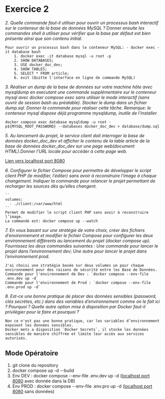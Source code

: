 # Exercice 2

_2. Quelle commande faut-il utiliser pour ouvrir un processus bash interactif sur le conteneur de la base de données MySQL ? Donner ensuite les commandes shell à utiliser pour vérifier que la base par défaut est bien présente ainsi que son contenu initial._

    Pour ouvrir un processus bash dans le conteneur MySQL: - docker exec -it database bash
        1. docker exec -it database mysql -u root -p
        2. SHOW DATABASES;
        3. USE docker_doc_dev;
        4. SHOW TABLES;
        5. SELECT * FROM article;
        6. exit (Quitte l'interface en ligne de commande MySQL)

_3. Réaliser un dump de la base de données sur votre machine hôte avec mysqldump en executant une commande supplémentaire sur le conteneur mysql avec docker compose exec sans utiliser le mode interactif (sans ouvrir de session bash au préalable). Stocker le dump dans un fichier dump.sql. Donner la commande pour réaliser cette tâche. Remarque: le conteneur mysql dispose déjà programme mysqldump, inutile de l’installer._

    docker compose exec database mysqldump -u root -p${MYSQL_ROOT_PASSWORD} --databases docker_doc_dev > database/dump.sql

_5. Au lancement du projet, le service client doit interroger la base de données docker_doc_dev et afficher le contenu de la table article de la base de données docker_doc_dev sur une page web(document HTML).Donner l’URL locale pour accéder à cette page web._

[Lien vers localhost port 8080](http://localhost:8080/)

_6. Configurer le fichier Compose pour permettre de développer le script client PHP (le modifier, l’éditer) sans avoir à reconstruire l’image à chaque changement. Indiquer la commande pour relancer le projet permettant de recharger les sources dès qu’elles changent._

    ``
    volumes:
      - ./client:/var/www/html
    ``
    Permet de modifier le script client PHP sans avoir à reconstruire l’image.
    La commande est: docker compose up --watch

_7. En vous basant sur une stratégie de votre choix, créer des fichiers d’environnement et modifier le fichier Compose pour configurer les deux environnement différents au lancement du projet (docker compose up). Fournissez les deux commandes suivantes :_
_Une commande pour lancer le projet dans l’environnement dev;_
_Une autre pour lancer le projet dans l’environnement prod._

    J'ai choisi une stratégie basée sur deux volumes un pour chaque environnement pour des raisons de sécurité entre les Base de Données.
    Commande pour l'environnement de Dev : `docker compose --env-file .env.dev up -d`
    Commande pour l'environnement de Prod : `docker compose --env-file .env.prod up -d`

_8. Est-ce une bonne pratique de placer des données sensibles (password, clés secrètes, etc.) dans des variables d’environnement comme on le fait ici ? Pourquoi ? Quelle autre option mise à disposition par Docker faut-il privilégier pour le faire et pourquoi ?_

    Non ce n'est pas une bonne pratique, car les variables d’environnement exposent les données sensibles.
    Docker mets a disposition `Docker Secrets`, il stocke les données sensibles de manière chiffrée et limite leur accès aux services autorisés.

## Mode Opératoire

1. git clone du repository
2. docker compose up -d --build
3. Env DEV : docker compose --env-file .env.dev up -d
   ([localhost port 8080](http://localhost:8080/) avec donnée dans la DB)
4. Env PROD : docker compose --env-file .env.pro up -d
   ([localhost port 8080](http://localhost:8080/) sans données)
